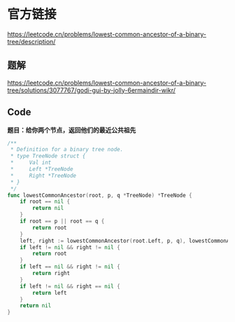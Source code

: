 # 官方链接

https://leetcode.cn/problems/lowest-common-ancestor-of-a-binary-tree/description/

## 题解

https://leetcode.cn/problems/lowest-common-ancestor-of-a-binary-tree/solutions/3077767/godi-gui-by-jolly-6ermaindir-wikr/

## Code

**题目：给你两个节点，返回他们的最近公共祖先**

```go
/**
 * Definition for a binary tree node.
 * type TreeNode struct {
 *     Val int
 *     Left *TreeNode
 *     Right *TreeNode
 * }
 */
func lowestCommonAncestor(root, p, q *TreeNode) *TreeNode {
	if root == nil {
		return nil
	}
	if root == p || root == q {
		return root
	}
	left, right := lowestCommonAncestor(root.Left, p, q), lowestCommonAncestor(root.Right, p, q)
	if left != nil && right != nil {
		return root
	}
	if left == nil && right != nil {
		return right
	}
	if left != nil && right == nil {
		return left
	}
	return nil
}
```

